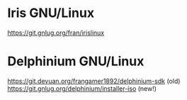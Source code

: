 # Iris GNU/Linux
https://git.gnlug.org/fran/irislinux
# Delphinium GNU/Linux
https://git.devuan.org/frangamer1892/delphinium-sdk (old)
https://git.gnlug.org/delphinium/installer-iso (new!)
